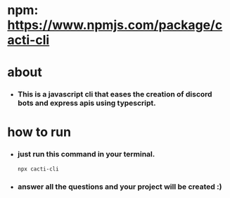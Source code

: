 # npm: https://www.npmjs.com/package/cacti-cli

# about
- ### This is a javascript cli that eases the creation of discord bots and express apis using typescript.

# how to run
- ### just run this command in your terminal.
    ```npx cacti-cli```
- ### answer all the questions and your project will be created :)